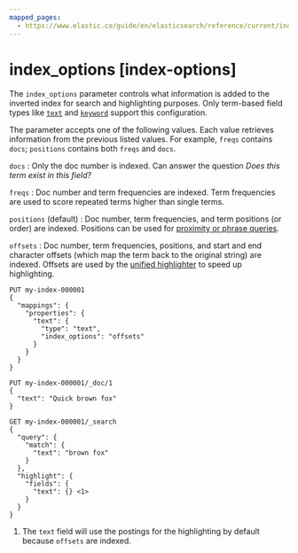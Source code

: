 ```yaml
---
mapped_pages:
  - https://www.elastic.co/guide/en/elasticsearch/reference/current/index-options.html
---
```


# index_options [index-options]

The `index_options` parameter controls what information is added to the inverted index for search and highlighting purposes. Only term-based field types like [`text`](/reference/elasticsearch/mapping-reference/text.md) and [`keyword`](/reference/elasticsearch/mapping-reference/keyword.md) support this configuration.

The parameter accepts one of the following values. Each value retrieves information from the previous listed values. For example, `freqs` contains `docs`; `positions` contains both `freqs` and `docs`.

`docs`
:   Only the doc number is indexed. Can answer the question *Does this term exist in this field?*

`freqs`
:   Doc number and term frequencies are indexed. Term frequencies are used to score repeated terms higher than single terms.

`positions` (default)
:   Doc number, term frequencies, and term positions (or order) are indexed. Positions can be used for [proximity or phrase queries](/reference/query-languages/query-dsl/query-dsl-match-query-phrase.md).

`offsets`
:   Doc number, term frequencies, positions, and start and end character offsets (which map the term back to the original string) are indexed. Offsets are used by the [unified highlighter](/reference/elasticsearch/rest-apis/highlighting.md#unified-highlighter) to speed up highlighting.

```console
PUT my-index-000001
{
  "mappings": {
    "properties": {
      "text": {
        "type": "text",
        "index_options": "offsets"
      }
    }
  }
}

PUT my-index-000001/_doc/1
{
  "text": "Quick brown fox"
}

GET my-index-000001/_search
{
  "query": {
    "match": {
      "text": "brown fox"
    }
  },
  "highlight": {
    "fields": {
      "text": {} <1>
    }
  }
}
```

1. The `text` field will use the postings for the highlighting by default because `offsets` are indexed.


